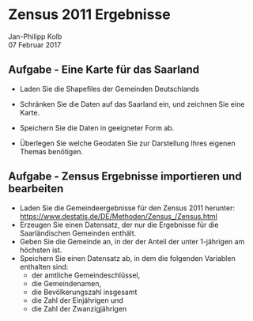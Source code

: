 # Zensus 2011 Ergebnisse
Jan-Philipp Kolb  
07 Februar 2017  


## Aufgabe - Eine Karte für das Saarland

- Laden Sie die Shapefiles der Gemeinden Deutschlands

- Schränken Sie die Daten auf das Saarland ein, und zeichnen Sie eine Karte.

- Speichern Sie die Daten in geeigneter Form ab.

- Überlegen Sie welche Geodaten Sie zur Darstellung Ihres eigenen Themas benötigen.

## Aufgabe - Zensus Ergebnisse importieren und bearbeiten

- Laden Sie die Gemeindeergebnisse für den Zensus 2011 herunter: <https://www.destatis.de/DE/Methoden/Zensus_/Zensus.html>
- Erzeugen Sie einen Datensatz, der nur die Ergebnisse für die Saarländischen Gemeinden enthält.
- Geben Sie die Gemeinde an, in der der Anteil der unter 1-jährigen am höchsten ist. 
- Speichern Sie einen Datensatz ab, in dem die folgenden Variablen enthalten sind:
    - der amtliche Gemeindeschlüssel, 
    - die Gemeindenamen,  
    - die Bevölkerungszahl insgesamt 
    - die Zahl der Einjährigen und 
    - die Zahl der Zwanzigjährigen 
    
